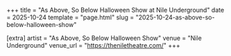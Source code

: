 +++
title = "As Above, So Below Halloween Show at Nile Underground"
date = 2025-10-24
template = "page.html"
slug = "2025-10-24-as-above-so-below-halloween-show"

[extra]
artist = "As Above, So Below Halloween Show"
venue = "Nile Underground"
venue_url = "https://theniletheatre.com/"
+++
